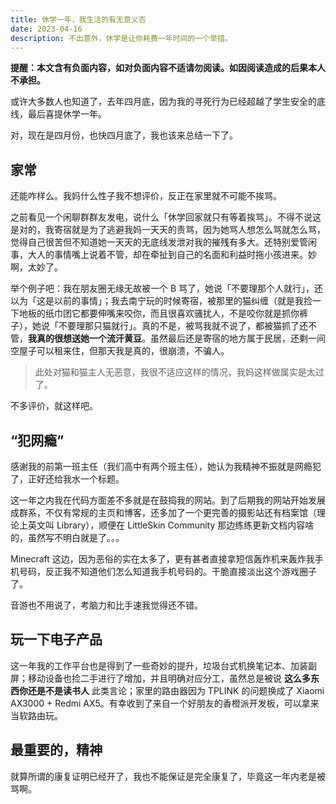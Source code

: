 ```yaml
---
title: 休学一年，我生活的有无意义否
date: 2023-04-16
description: 不出意外，休学是让你耗费一年时间的一个举措。
---
```


**提醒：本文含有负面内容，如对负面内容不适请勿阅读。如因阅读造成的后果本人不承担。**

或许大多数人也知道了，去年四月底，因为我的寻死行为已经超越了学生安全的底线，最后喜提休学一年。

对，现在是四月份，也快四月底了，我也该来总结一下了。

## 家常

还能咋样么。我妈什么性子我不想评价，反正在家里就不可能不挨骂。

之前看见一个闲聊群群友发电，说什么「休学回家就只有等着挨骂」。不得不说这是对的，我寄宿就是为了逃避我妈一天天的责骂，因为她骂人想怎么骂就怎么骂，觉得自己很苦但不知道她一天天的无底线发泄对我的摧残有多大。还特别爱管闲事，大人的事情嘴上说着不管，却在牵扯到自己的名面和利益时拖小孩进来。妙啊，太妙了。

举个例子吧：我在朋友圈无缘无故被一个 B 骂了，她说「不要理那个人就行」，还以为「这是以前的事情」；我去南宁玩的时候寄宿，被那里的猫纠缠（就是我捡一下地板的纸巾团它都要伸嘴来咬你，而且很喜欢骚扰人，不是咬你就是抓你裤子），她说「不要理那只猫就行」。真的不是，被骂我就不说了，都被猫抓了还不管，**我真的很想送她一个流汗黄豆**。虽然最后还是寄宿的地方属于民居，还剩一间空屋子可以租来住，但那天我是真的，很崩溃，不骗人。

> 此处对猫和猫主人无恶意，我很不适应这样的情况，我妈这样做属实是太过了。

不多评价，就这样吧。

## “犯网瘾”

感谢我的前第一班主任（我们高中有两个班主任），她认为我精神不振就是网瘾犯了，正好还给我水一个标题。

这一年之内我在代码方面差不多就是在鼓捣我的网站。到了后期我的网站开始发展成群系，不仅有常规的主页和博客，还多加了一个更完善的摄影站还有档案馆（理论上英文叫 Library），顺便在 LittleSkin Community 那边练练更新文档内容啥的，虽然写不明白就是了。。。

Minecraft 这边，因为恶俗的实在太多了，更有甚者直接拿短信轰炸机来轰炸我手机号码，反正我不知道他们怎么知道我手机号码的。干脆直接淡出这个游戏圈子了。

音游也不用说了，考脑力和比手速我觉得还不错。

## 玩一下电子产品

这一年我的工作平台也是得到了一些奇妙的提升，垃圾台式机换笔记本、加装副屏；移动设备也捡二手进行了增加，并且明确对应分工，虽然总是被说 **这么多东西你还是不是读书人** 此类言论；家里的路由器因为 TPLINK 的问题换成了 Xiaomi AX3000 + Redmi AX5。有幸收到了来自一个好朋友的香橙派开发板，可以拿来当软路由玩。

## 最重要的，精神

就算所谓的康复证明已经开了，我也不能保证是完全康复了，毕竟这一年内老是被骂啊。